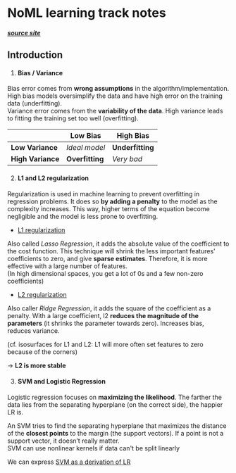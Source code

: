 # NoML learning track notes
##### [source site](https://weifoo.gitbooks.io/noml/content/)

## Introduction

1. #### Bias / Variance

Bias error comes from **wrong assumptions** in the algorithm/implementation. High bias models oversimplify the data and have high error on the training data (underfitting).  
Variance error comes from the **variability of the data**. High variance leads to fitting the training set too well (overfitting).

&#xfeff;          |     Low Bias    |    High Bias
------------------|-----------------|----------------
**Low Variance**  |  *Ideal model*  |**Underfitting**
**High Variance** | **Overfitting** |   *Very bad*

2. #### L1 and L2 regularization

Regularization is used in machine learning to prevent overfitting in regression problems. It does so **by adding a penalty** to the model as the complexity increases. This way, higher terms of the equation become negligible and the model is less prone to overfitting.  

* <ins>L1 regularization

Also called *Lasso Regression*, it adds the absolute value of the coefficient to the cost function. This technique will shrink the less important features' coefficients to zero, and give **sparse estimates**. Therefore, it is more effective with a large number of features.  
(In high dimensional spaces, you get a lot of 0s and a few non-zero coefficients)

* <ins>L2 regularization

Also caller *Ridge Regression*, it adds the square of the coefficient as a penalty. With a large coefficient, l2 **reduces the magnitude of the parameters** (it shrinks the parameter towards zero). Increases bias, reduces variance.  
  
(cf. isosurfaces for L1 and L2: L1 will more often set features to zero because of the corners)

&rarr; **L2 is more stable**

3. #### SVM and Logistic Regression

Logistic regression focuses on **maximizing the likelihood**. The farther the data lies from the separating hyperplane (on the correct side), the happier LR is.

An SVM tries to find the separating hyperplane that maximizes the distance of the **closest points** to the margin (the support vectors). If a point is not a support vector, it doesn’t really matter.  
SVM can use nonlinear kernels if data can't be split linearly
  
We can express [SVM as a derivation of LR](http://www.cs.toronto.edu/~kswersky/wp-content/uploads/svm_vs_lr.pdf#page=7)